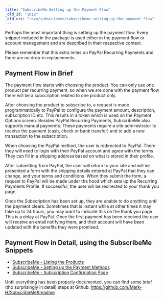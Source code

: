 ```yaml
---
title: "SubscribeMe.Setting up the Payment Flow"
_old_id: "1012"
_old_uri: "revo/subscribeme/subscribeme.setting-up-the-payment-flow"
---
```


Perhaps the most important thing is setting up the payment flow. Every snippet included in the package is used either in the payment flow or account management and are described in their respective context.

Please remember that this extra relies on PayPal Recurring Payments and there are no drop-in replacements.

Payment Flow in Brief
---------------------

The payment flow starts with choosing the product. You can only use one product per recurring payment, so when we are done with the payment flow there will be a subscription related to one product only.

After choosing the product to subscribe to, a request is made programmatically to PayPal to configure the payment amount, description, subscription ID etc. This results in a token which is used on the Payment Options screen. Besides PayPal Recurring Payments, SubscribeMe also supports manual payments. These payments require a site administrator to receive the payment (cash, check or bank transfer) and to add a new transaction to the subscription.

When choosing the PayPal method, the user is redirected to PayPal. There they will need to login with their PayPal account and agree with the terms. They can fill in a shipping address based on what is stored in their profile.

After submitting from PayPal, the user will return to your site and will be presented a form with the shipping details entered at PayPal that they can change, and your terms and conditions. When they submit the form, a request to PayPal will be made under the hood which sets up the Recurring Payments Profile. If successful, the user will be redirected to your thank you page.

Once the Subscription has been set up, they are unable to do anything until the payment clears. Sometimes that is instant while at other times it may take up to 24 hours, you may want to indicate this on the thank you page. This is a delay at PayPal. Once the first payment has been received the user will receive an email notifying them, and their account will have been updated with the benefits they were promised.

Payment Flow in Detail, using the SubscribeMe Snippets
------------------------------------------------------

- [SubscribeMe - Listing the Products](/extras/revo/subscribeme/subscribeme.setting-up-the-payment-flow/subscribeme-listing-the-products "SubscribeMe - Listing the Products")
- [SubscribeMe - Setting up the Payment Methods](/extras/revo/subscribeme/subscribeme.setting-up-the-payment-flow/subscribeme-setting-up-the-payment-methods "SubscribeMe - Setting up the Payment Methods")
- [SubscribeMe - Subscription Confirmation Page](/extras/revo/subscribeme/subscribeme.setting-up-the-payment-flow/subscribeme-subscription-confirmation-page "SubscribeMe - Subscription Confirmation Page")

Until everything has been properly documented, you can find some brief (tho surprisingly in detail) steps at Github: <https://github.com/Mark-H/SubscribeMe#readme>